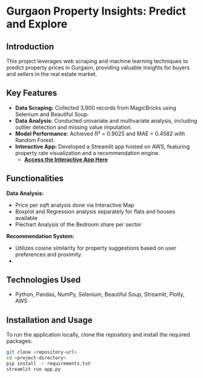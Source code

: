 # Gurgaon Property Insights: Predict and Explore

## Introduction
This project leverages web scraping and machine learning techniques to predict property prices in Gurgaon, providing valuable insights for buyers and sellers in the real estate market.

## Key Features
- **Data Scraping:** Collected 3,900 records from MagicBricks using Selenium and Beautiful Soup.
- **Data Analysis:** Conducted univariate and multivariate analysis, including outlier detection and missing value imputation.
- **Model Performance:** Achieved R² = 0.9025 and MAE = 0.4582 with Random Forest.
- **Interactive App:** Developed a Streamlit app hosted on AWS, featuring property rate visualization and a recommendation engine. 
  - **[Access the Interactive App Here](link_to_your_streamlit_app)**

## Functionalities
**Data Analysis:**
- Price per sqft analysis done via Interactive Map
- Boxplot and Regression analysis separately for flats and houses available
- Piechart Analysis of the Bedroom share per sector

**Recommendation System:**
 - Utilizes cosine similarity for property suggestions based on user preferences and 
   proximity.
-


## Technologies Used
- Python, Pandas, NumPy, Selenium, Beautiful Soup, Streamlit, Plotly, AWS

## Installation and Usage
To run the application locally, clone the repository and install the required packages:
```bash
git clone <repository-url>
cd <project-directory>
pip install -r requirements.txt
streamlit run app.py
